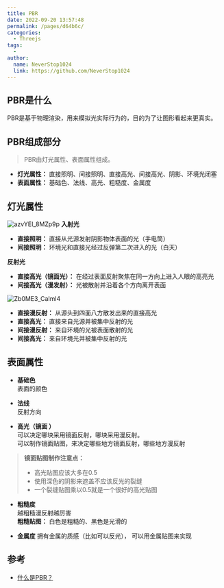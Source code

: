 ```yaml
---
title: PBR
date: 2022-09-20 13:57:48
permalink: /pages/d64b6c/
categories:
  - Threejs
tags:
  - 
author: 
  name: NeverStop1024
  link: https://github.com/NeverStop1024
---
```

## PBR是什么
PBR是基于物理渲染，用来模拟光实际行为的，目的为了让图形看起来更真实。

## PBR组成部分
> PBR由灯光属性、表面属性组成。
* **灯光属性：** 直接照明、间接照明、直接高光、间接高光、阴影、环境光闭塞
* **表面属性：** 基础色、法线、高光、粗糙度、金属度

## 灯光属性
![azvYEI_8MZp9p](https://cdn.jsdelivr.net/gh/NeverStop1024/images-store@main/blog/azvYEI_8MZp9p.png)
**入射光**  
* **直接照明：**  直接从光源发射阴影物体表面的光（手电筒）
* **间接照明：**  环境光和直接光经过反弹第二次进入的光（白天）

**反射光**
* **直接高光（镜面光）：**  在经过表面反射聚焦在同一方向上进入人眼的高亮光
* **间接高光（漫发射）：**  光被散射并沿着各个方向离开表面

![Zb0ME3_CaIml4](https://cdn.jsdelivr.net/gh/NeverStop1024/images-store@main/blog/Zb0ME3_CaIml4.png)
* **直接漫反射：** 从源头到四面八方散发出来的直接高光
* **直接高光：** 直接来自光源并被集中反射的光
* **间接漫反射：** 来自环境的光被表面散射的光
* **间接高光：** 来自环境光并被集中反射的光

## 表面属性
* **基础色**  
表面的颜色

* **法线**  
反射方向

* **高光（镜面 ）**  
可以决定哪块采用镜面反射，哪块采用漫反射。  
可以制作镜面贴图，来决定哪些地方镜面反射，哪些地方漫反射  
> **镜面贴图制作注意点：**
> * 高光贴图应该大多在0.5
> * 使用深色的阴影来遮盖不应该反光的裂缝
> * 一个裂缝贴图乘以0.5就是一个很好的高光贴图

* **粗糙度**  
越粗糙漫反射越厉害  
**粗糙贴图：**  白色是粗糙的、黑色是光滑的

* **金属度** 
拥有金属的质感（比如可以反光）， 可以用金属贴图来实现


## 参考
* [什么是PBR？](https://zhuanlan.zhihu.com/p/342484575)
